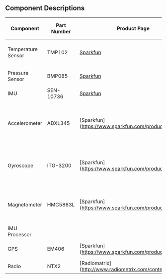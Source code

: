 ## Component Descriptions


| Component | Part Number | Product Page | Schematic / Datasheet | Bus | Weight | Current Draw | Minimum Operating Temperature
| --- | --- | --- | --- | --- | --- | --- | ---
| Temperature Sensor | TMP102 | [Sparkfun](https://www.sparkfun.com/products/9418) | [TI](https://www.sparkfun.com/datasheets/Sensors/Temperature/tmp102.pdf) | I2C 0x48 - 0x4B | | 10µA | -55°C
| Pressure Sensor | BMP085 | [Sparkfun](https://www.sparkfun.com/products/retired/9694) | [Bosch](http://dlnmh9ip6v2uc.cloudfront.net/datasheets/Sensors/Pressure/BST-BMP085-DS000-06.pdf) | I2C 0xEE || 10µA | -40°C (0°C for full accuracy)
| IMU | SEN-10736 | [Sparkfun](https://www.sparkfun.com/products/10736) | [Sparkfun](http://dlnmh9ip6v2uc.cloudfront.net/datasheets/Sensors/IMU/9DOF-Razor-v22.pdf) |
| Accelerometer | ADXL345 | [Sparkfun] (https://www.sparkfun.com/products/9045) | [Analog Devices] (https://www.sparkfun.com/datasheets/Sensors/Accelerometer/ADXL345.pdf) ||| 0.1µA (standby mode) to 40µA (operating mode) at 2.5V | -40°C to +85°C
| Gyroscope | ITG-3200 | [Sparkfun] (https://www.sparkfun.com/products/9793) | [InvenSense] (https://www.sparkfun.com/datasheets/Sensors/Gyro/PS-ITG-3200-00-01.4.pdf) ||| 5μA (standby mode) to 6.5μA (operating mode) | -40°C to +85°C 
| Magnetometer | HMC5883L | [Sparkfun] (https://www.sparkfun.com/products/10494) | [Honeywell] (http://dlnmh9ip6v2uc.cloudfront.net/datasheets/Sensors/Magneto/HMC5883L-FDS.pdf) ||| 2μA (standby mode) to 100μA (operating mode) | -30°C to +85°C 
| IMU Processor |
| GPS | EM406 | [Sparkfun] (https://www.sparkfun.com/products/465) | [GlobalSat] (https://www.sparkfun.com/datasheets/GPS/EM-406A_User_Manual.PDF) ||| 44µA (70µA at 4.5-6.5V) | -40°C to +85°C
| Radio | NTX2 | [Radiomatrix] (http://www.radiometrix.com/content/ntx2) | [Radiomatrix] (http://www.radiometrix.com/files/additional/ntx2nrx2.pdf) |||  | -10°C to +60°C
